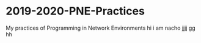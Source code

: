 # 2019-2020-PNE-Practices
My practices of Programming in Network Environments
hi i am nacho 
jjjj
gg
hh